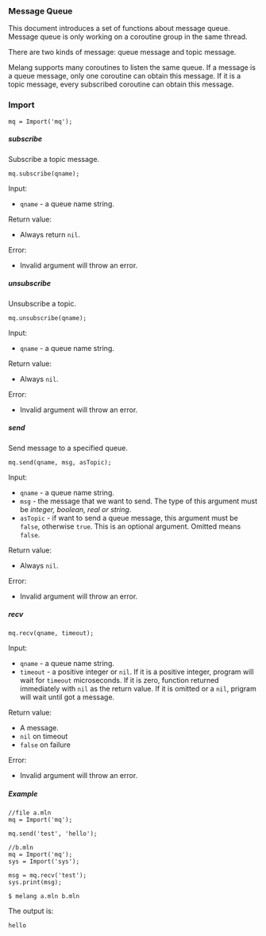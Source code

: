 ### Message Queue

This document introduces a set of functions about message queue.
Message queue is only working on a coroutine group in the same thread.

There are two kinds of message: queue message and topic message.

Melang supports many coroutines to listen the same queue. If a message is a queue message, only one coroutine can obtain this message. If it is a topic message, every subscribed coroutine can obtain this message.



### Import

```
mq = Import('mq');
```



##### subscribe

Subscribe a topic message.

```
mq.subscribe(qname);
```

Input:

- `qname` - a queue name string.

Return value:

- Always return `nil`.

Error:

- Invalid argument will throw an error.



##### unsubscribe

Unsubscribe a topic.

```
mq.unsubscribe(qname);
```

Input:

- `qname` - a queue name string.

Return value:

- Always `nil`.

Error:

- Invalid argument will throw an error.



##### send

Send message to a specified queue.

```
mq.send(qname, msg, asTopic);
```

Input:

- `qname` - a queue name string.
- `msg` - the message that we want to send. The type of this argument must be *integer, boolean, real or string*.
- `asTopic` - if want to send a queue message, this argument must be `false`, otherwise `true`. This is an optional argument. Omitted means `false`.

Return value:

- Always `nil`.

Error:

- Invalid argument will throw an error.



##### recv

```
mq.recv(qname, timeout);
```

Input:

- `qname` - a queue name string.
- `timeout` - a positive integer or `nil`. If it is a positive integer, program will wait for `timeout` microseconds. If it is zero, function returned immediately with `nil` as the return value. If it is omitted or a `nil`, prigram will wait until got a message.

Return value:

- A message.
- `nil` on timeout
- `false` on failure

Error:

- Invalid argument will throw an error.



##### Example

```
//file a.mln
mq = Import('mq');

mq.send('test', 'hello');
```

```
//b.mln
mq = Import('mq');
sys = Import('sys');

msg = mq.recv('test');
sys.print(msg);
```

```
$ melang a.mln b.mln
```

The output is:

```
hello
```

